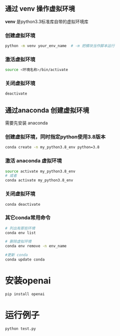 ## 通过 venv 操作虚拟环境
 **venv** 是python3.3标准库自带的虚拟环境库
 
### 创建虚拟环境
 ```bash
 python -m venv your_env_name  # -m 把模块当作脚本运行
 ```
### 激活虚拟环境
```bash
source <环境名称>/bin/activate
```
### 关闭虚拟环境
```bash
deactivate
```

## 通过anaconda 创建虚拟环境
需要先安装 anaconda
### 创建虚拟环境，同时指定python使用3.8版本
```bash
conda create -n my_python3.8_env python=3.8
```
### 激活 anaconda 虚拟环境
```bash
source activate my_python3.8_env 
# 或者
conda activate my_python3.8_env 
```
### 关闭虚拟环境
```bash
conda deactivate
```
### 其它conda常用命令
```bash
# 列出有那些环境
conda env list

# 删除虚拟环境
conda env remove -n env_name

#更新 conda
conda update conda


```

# 安装openai
```bash
pip install openai
```

# 运行例子
```python
python test.py
```


